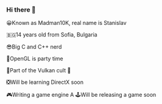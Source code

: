 ### Hi there 👋
😀Known as Madman10K, real name is Stanislav

🇧🇬14 years old from Sofia, Bulgaria

😎Big C and C++ nerd 

🥳OpenGL is party time 

🌋Part of the Vulkan cult 🙌

❎Will be learning DirectX soon

🎮Writing a game engine 
A
🕹Will be releasing a game soon
